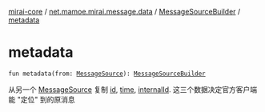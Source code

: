 [mirai-core](../../index.md) / [net.mamoe.mirai.message.data](../index.md) / [MessageSourceBuilder](index.md) / [metadata](./metadata.md)

# metadata

`fun metadata(from: `[`MessageSource`](../-message-source/index.md)`): `[`MessageSourceBuilder`](index.md)

从另一个 [MessageSource](../-message-source/index.md) 复制 [id](id.md), [time](time.md), [internalId](internal-id.md).
这三个数据决定官方客户端能 "定位" 到的原消息


